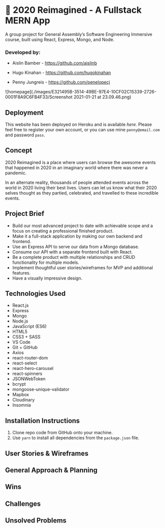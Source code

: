 # 🎉 2020 Reimagined - A Fullstack MERN App

A group project for General Assembly’s Software Engineering Immersive course, built using React, Express, Mongo, and Node.

### Developed by:
* Aislin Bamber - https://github.com/aislinb

* Hugo Kinahan -  https://github.com/hugokinahan

* Penny Jungreis - https://github.com/penelopecj

![homepage](./images/E321495B-3514-49BE-97E4-10CF02C15339-2726-0001F8A9C6FB4F33/Screenshot 2021-01-21 at 23.09.46.png)

<Make the above into a video of the animations>

## Deployment
This website has been deployed on Heroku and is available _here._ Please feel free to register your own account, or you can use mine `penny@email.com` and password `pass`.

## Concept
2020 Reimagined is a place where users can browse the awesome events that happened in 2020 in an imaginary world where there was never a pandemic.

In an alternate reality, thousands of people attended events across the world in 2020 living their best lives. Users can let us know what their 2020 selves thought as they partied, celebrated, and travelled to these incredible events.

## Project Brief
* Build our most advanced project to date with achievable scope and a focus on creating a professional finished product.
* Make it a full-stack application by making our own backend and frontend.
* Use an Express API to serve our data from a Mongo database.
* Consume our API with a separate frontend built with React.
* Be a complete product with multiple relationships and CRUD functionality for multiple models.
* Implement thoughtful user stories/wireframes for MVP and additional features.
* Have a visually impressive design.

## Technologies Used
* React.js
* Express
* Mongo
* Node.js
* JavaScript (ES6)
* HTML5
* CSS3 + SASS
* VS Code
* Git + GitHub
* Axios
* react-router-dom
* react-select
* react-hero-carousel
* react-spinners
* JSONWebToken
* bcrypt
* mongoose-unique-validator
* Mapbox
* Cloudinary
* Insomnia

## Installation Instructions
1. Clone repo code from GitHub onto your machine.
2. Use `yarn` to install all dependencies from the `package.json` file.

## User Stories & Wireframes

## General Approach & Planning

## Wins

## Challenges

## Unsolved Problems